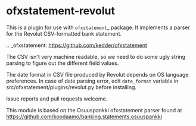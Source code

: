 ofxstatement-revolut
====================

This is a plugin for use with `ofxstatement`_ package. It implements
a parser for the Revolut CSV-formatted bank statement.

.. _ofxstatement: https://github.com/kedder/ofxstatement

The CSV isn't very machine readable, so we need to do some ugly string
parsing to figure out the different field values.

The date format in CSV file produced by Revolut depends on OS language
preferences. In case of date parsing error, edit `date_format` variable
in src/ofxstatement/plugins/revolut.py before installing.

Issue reports and pull requests welcome.

This module is based on the Osuuspankki ofxstatement parser found at
https://github.com/koodaamo/banking.statements.osuuspankki